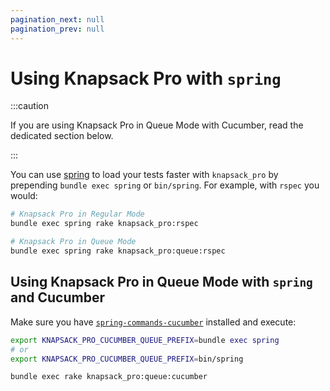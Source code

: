 ```yaml
---
pagination_next: null
pagination_prev: null
---
```


# Using Knapsack Pro with `spring`

:::caution

If you are using Knapsack Pro in Queue Mode with Cucumber, read the dedicated section below.

:::

You can use [spring](https://github.com/rails/spring) to load your tests faster with `knapsack_pro` by prepending `bundle exec spring` or `bin/spring`. For example, with `rspec` you would:

```bash
# Knapsack Pro in Regular Mode
bundle exec spring rake knapsack_pro:rspec

# Knapsack Pro in Queue Mode
bundle exec spring rake knapsack_pro:queue:rspec
```

## Using Knapsack Pro in Queue Mode with `spring` and Cucumber

Make sure you have [`spring-commands-cucumber`](https://github.com/jonleighton/spring-commands-cucumber) installed and execute:

```bash
export KNAPSACK_PRO_CUCUMBER_QUEUE_PREFIX=bundle exec spring
# or
export KNAPSACK_PRO_CUCUMBER_QUEUE_PREFIX=bin/spring

bundle exec rake knapsack_pro:queue:cucumber
```
